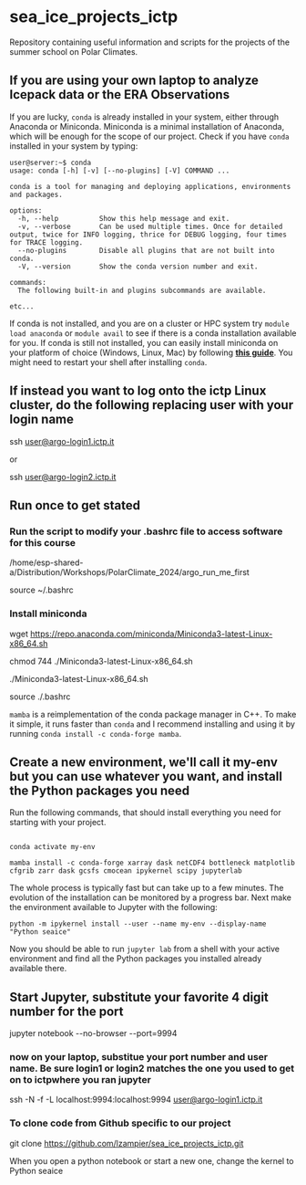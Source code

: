# sea_ice_projects_ictp

Repository containing useful information and scripts for the projects of the summer school on Polar Climates.

## If you are using your own laptop to analyze Icepack data or the ERA Observations

If you are lucky, `conda` is already installed in your system, either through Anaconda or Miniconda. Miniconda is a minimal installation of Anaconda, which will be enough for the scope of our project. Check if you have `conda` installed in your system by typing:

```
user@server:~$ conda
usage: conda [-h] [-v] [--no-plugins] [-V] COMMAND ...

conda is a tool for managing and deploying applications, environments and packages.

options:
  -h, --help          Show this help message and exit.
  -v, --verbose       Can be used multiple times. Once for detailed output, twice for INFO logging, thrice for DEBUG logging, four times for TRACE logging.
  --no-plugins        Disable all plugins that are not built into conda.
  -V, --version       Show the conda version number and exit.

commands:
  The following built-in and plugins subcommands are available.

etc...
```
If conda is not installed, and you are on a cluster or HPC system try `module load anaconda` or `module avail` to see if there is a conda installation available for you. If conda is still not installed, you can easily install miniconda on your platform of choice (Windows, Linux, Mac) by following [**this guide**](https://docs.anaconda.com/miniconda/). You might need to restart your shell after installing `conda`. 


## If instead you want to log onto the ictp Linux cluster, do the following replacing user with your login name

ssh user@argo-login1.ictp.it

or 

ssh user@argo-login2.ictp.it

## Run once to get stated

### Run the script to modify your .bashrc file to access software for this course

/home/esp-shared-a/Distribution/Workshops/PolarClimate_2024/argo_run_me_first

source ~/.bashrc

### Install miniconda

wget https://repo.anaconda.com/miniconda/Miniconda3-latest-Linux-x86_64.sh

chmod 744 ./Miniconda3-latest-Linux-x86_64.sh

./Miniconda3-latest-Linux-x86_64.sh

source ./.bashrc


`mamba` is a reimplementation of the conda package manager in C++. To make it simple, it runs faster than `conda` and I recommend installing and using it by running `conda install -c conda-forge mamba`.

## Create a new environment, we'll call it my-env but you can use whatever you want, and install the Python packages you need

Run the following commands, that should install everything you need for starting with your project.

```

conda activate my-env

mamba install -c conda-forge xarray dask netCDF4 bottleneck matplotlib cfgrib zarr dask gcsfs cmocean ipykernel scipy jupyterlab
```

The whole process is typically fast but can take up to a few minutes. The evolution of the installation can be monitored by a progress bar. Next make the environment available to Jupyter with the following:

```
python -m ipykernel install --user --name my-env --display-name "Python seaice"     
```


Now you should be able to run `jupyter lab` from a shell with your active environment and find all the Python packages you installed already available there.


## Start Jupyter, substitute your favorite 4 digit number for the port

jupyter notebook --no-browser --port=9994

### now on your laptop, substitue your port number and user name. Be sure login1 or login2 matches the one you used to get on to  ictpwhere you ran jupyter

ssh -N -f -L localhost:9994:localhost:9994 user@argo-login1.ictp.it
 


### To clone code from Github specific to our project

git clone https://github.com/lzampier/sea_ice_projects_ictp.git

When you open a python notebook or start a new one, change the kernel to Python seaice
